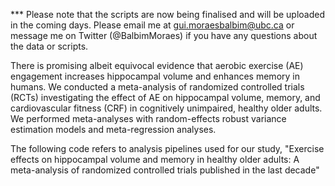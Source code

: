 *** Please note that the scripts are now being finalised and will be uploaded in the coming days. Please email me at gui.moraesbalbim@ubc.ca or message me on Twitter (@BalbimMoraes) if you have any questions about the data or scripts.

There is promising albeit equivocal evidence that aerobic exercise (AE) engagement increases hippocampal volume and enhances memory in humans. We conducted a meta-analysis of randomized controlled trials (RCTs) investigating the effect of AE on hippocampal volume, memory, and cardiovascular fitness (CRF) in cognitively unimpaired, healthy older adults. We performed meta-analyses with random-effects robust variance estimation models and meta-regression analyses. 

The following code refers to analysis pipelines used for our study, "Exercise effects on hippocampal volume  and memory in healthy older adults: A meta-analysis of randomized controlled trials published in the last decade"
